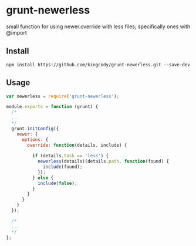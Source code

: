 grunt-newerless
===============

small function for using newer.override with less files; specifically ones with @import

## Install

```shell
npm install https://github.com/kingcody/grunt-newerless.git --save-dev
```

## Usage

```js
var newerless = require('grunt-newerless');

module.exports = function (grunt) {
  /*
  ...
  */
  grunt.initConfig({
    newer: {
      options: {
        override: function(details, include) {
          
          if (details.task == 'less') {
            newerless(details)(details.path, function(found) {
              include(found);
            });
          } else {
            include(false);
          }
        }
      }
    }
  });

  /*
  ...
  */
};

```
